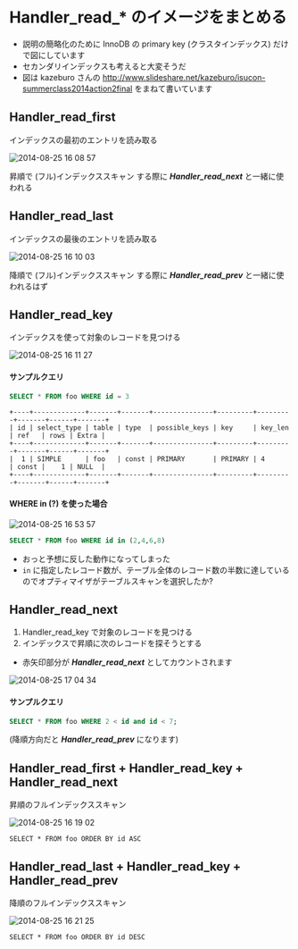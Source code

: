# Handler_read_* のイメージをまとめる

 * 説明の簡略化のために InnoDB の primary key (クラスタインデックス) だけで図にしています
 * セカンダリインデックスも考えると大変そうだ
 * 図は kazeburo さんの http://www.slideshare.net/kazeburo/isucon-summerclass2014action2final をまねて書いています

## Handler_read_first

インデックスの最初のエントリを読み取る

![2014-08-25 16 08 57](https://cloud.githubusercontent.com/assets/172456/4027141/d4d22210-2c28-11e4-8431-79539a60b5cf.png)

昇順で (フル)インデックススキャン する際に ***Handler_read_next*** と一緒に使われる

## Handler_read_last

インデックスの最後のエントリを読み取る

![2014-08-25 16 10 03](https://cloud.githubusercontent.com/assets/172456/4027136/d4aac26a-2c28-11e4-8e16-105838f6440e.png)

降順で (フル)インデックススキャン する際に ***Handler_read_prev*** と一緒に使われるはず

## Handler_read_key

インデックスを使って対象のレコードを見つける

![2014-08-25 16 11 27](https://cloud.githubusercontent.com/assets/172456/4027138/d4b38436-2c28-11e4-8547-05e975bfe499.png)

#### サンプルクエリ

```sql
SELECT * FROM foo WHERE id = 3
```

```
+----+-------------+-------+-------+---------------+---------+---------+-------+------+-------+
| id | select_type | table | type  | possible_keys | key     | key_len | ref   | rows | Extra |
+----+-------------+-------+-------+---------------+---------+---------+-------+------+-------+
|  1 | SIMPLE      | foo   | const | PRIMARY       | PRIMARY | 4       | const |    1 | NULL  |
+----+-------------+-------+-------+---------------+---------+---------+-------+------+-------+
```

#### WHERE in (?) を使った場合

![2014-08-25 16 53 57](https://cloud.githubusercontent.com/assets/172456/4027552/ac6a6334-2c30-11e4-804e-1f027be9d0a1.png)

```sql
SELECT * FROM foo WHERE id in (2,4,6,8)
```

 * おっと予想に反した動作になってしまった
 * `in` に指定したレコード数が、テーブル全体のレコード数の半数に達しているのでオプティマイザがテーブルスキャンを選択したか?

## Handler_read_next

 1. Handler_read_key で対象のレコードを見つける
 2. インデックスで昇順に次のレコードを探そうとする
  * 赤矢印部分が ***Handler_read_next*** としてカウントされます

![2014-08-25 17 04 34](https://cloud.githubusercontent.com/assets/172456/4027542/71396b48-2c30-11e4-9d76-96a678c695a3.png)

#### サンプルクエリ

```sql
SELECT * FROM foo WHERE 2 < id and id < 7;
```

(降順方向だと ***Handler_read_prev*** になります)

## Handler_read_first + Handler_read_key + Handler_read_next

昇順のフルインデックススキャン

![2014-08-25 16 19 02](https://cloud.githubusercontent.com/assets/172456/4027137/d4aef010-2c28-11e4-8888-c26245c2faa2.png)

```
SELECT * FROM foo ORDER BY id ASC
```

## Handler_read_last + Handler_read_key + Handler_read_prev

降順のフルインデックススキャン

![2014-08-25 16 21 25](https://cloud.githubusercontent.com/assets/172456/4027140/d4ba0220-2c28-11e4-8eaf-aa359d5a611b.png)

```
SELECT * FROM foo ORDER BY id DESC
```